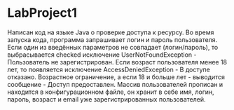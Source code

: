 # LabProject1
Написан код на языке Java о проверке доступа к ресурсу. Во время запуска кода, программа запрашивает логин и пароль пользователя. Если один из введённых параметров не совпадает (логин/пароль), то выбрасывается checked исключение UserNotFoundException - Пользователь не зарегистрирован. Если возраст пользователя менее 18 лет, то появляется исключение AccessDeniedException - В доступе отказано. Возрастное ограничение, а если 18 и больше лет - выводится сообщение - Доступ предоставлен. Массив пользователей прописан и находится в конфигурационном файле, он хранит в себе имя, логин, пароль, возраст и email уже зарегистрированных пользователей. 
